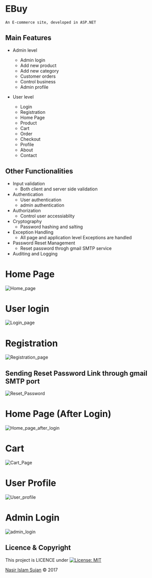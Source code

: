 # EBuy
    An E-commerce site, developed in ASP.NET
    
## Main Features
* Admin level
    * Admin login
    * Add new product
    * Add new category
    * Customer orders
    * Control business
    * Admin profile

* User level
    * Login
    * Registration
    * Home Page
    * Product
    * Cart
    * Order
    * Checkout
    * Profile
    * About
    * Contact

## Other Functionalities
* Input validation
    * Both client and server side validation
* Authentication
    * User authentication
    * admin authentication  
* Authorization
    * Control user accessiablity
* Cryptography
    * Password hashing and salting
* Exception Handling
    * All page and application level Exceptions are handled
* Password Reset Management
    * Reset password throgh gmail SMTP service
* Auditing and Logging

# Home Page
![Home_page](http://res.cloudinary.com/nasir78526/image/upload/q_100/v1513867470/Homepage_im4ij8.jpg)

# User login
![Login_page](http://res.cloudinary.com/nasir78526/image/upload/q_100,r_0/v1513865759/login_qswzbl.png)

# Registration
![Registration_page](http://res.cloudinary.com/nasir78526/image/upload/q_100/v1513866465/Registration_ucqkad.png)

## Sending Reset Password Link through gmail SMTP port
![Reset_Password](http://res.cloudinary.com/nasir78526/image/upload/q_100/v1514473375/sending_email_eavb9f.png)

# Home Page (After Login) 
![Home_page_after_login](http://res.cloudinary.com/nasir78526/image/upload/q_100/v1514473402/homepage_UI_after_login_rykxrh.jpg)

# Cart
![Cart_Page](http://res.cloudinary.com/nasir78526/image/upload/q_100/v1515668195/Untitled_xeuaog.png)

# User Profile
![User_profile](http://res.cloudinary.com/nasir78526/image/upload/q_100/v1514473407/profile_lnby29.png)

# Admin Login
![admin_login](http://res.cloudinary.com/nasir78526/image/upload/q_100/v1514473409/admin_login_wufkc7.png)


## Licence & Copyright 
This project is LICENCE under [![License: MIT](https://img.shields.io/badge/License-MIT-yellow.svg)](https://opensource.org/licenses/MIT)

<a href="https://github.com/78526Nasir">Nasir Islam Sujan</a> &copy; 2017
